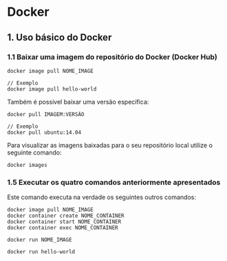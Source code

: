 # Docker

## 1. Uso básico do Docker

### 1.1 Baixar uma imagem do repositório do Docker (Docker Hub)

```
docker image pull NOME_IMAGE

// Exemplo
docker image pull hello-world
```

Também é possível baixar uma versão específica:

```
docker pull IMAGEM:VERSÃO

// Exemplo
docker pull ubuntu:14.04
```

Para visualizar as imagens baixadas para o seu repositório local utilize o seguinte comando:

```
docker images
```

### 1.5 Executar os quatro comandos anteriormente apresentados

Este comando executa na verdade os seguintes outros comandos:

```
docker image pull NOME_IMAGE
docker container create NOME_CONTAINER
docker container start NOME_CONTAINER
docker container exec NOME_CONTAINER
```

```
docker run NOME_IMAGE

docker run hello-world
```
